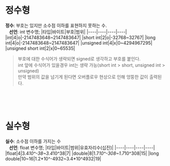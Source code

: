 # 정수형
**정수**: 부호는 있지만 소수점 이하를 표현하지 못하는 수.  
&nbsp;&nbsp;&nbsp;**선언**: int 변수명;
|타입|바이트|부호|범위|
|----|----|----|----|
|int|4|o|-2147483648~2147483647|
|short int|2|o|-32768~32767|
|long int|4|o|-2147483648~2147483647|
|unsigned int|4|x|0~4294967295|
|unsigned short int|2|x|0~65535|
> 부호에 대한 수식어가 생략되면 signed로 생각하고 부호를 붙인다.  
> int 앞에 수식어가 있을경우 int는 생략 가능(short int > short, unsigned int > unsigned)  
> 만약 범위의 값을 넘기게 된다면 오버플로우 현상으로 인해 엉뚱한 값이 출력된다.

<br><br><br>
# 실수형
**실수**: 소수점 이하를 가지는 수  
&nbsp;&nbsp;&nbsp;**선언**: float 변수명;
|타입|바이트|범위|유효자리수(십진)|
|----|----|----|----|
|float|4|3.4*10^-38~3.4*10^38|7|
|double|8|1.7*10^-308~1.7*10^308|15|
|long double|10~16|1.2*10^-4932~3.4*10^4932|19|
